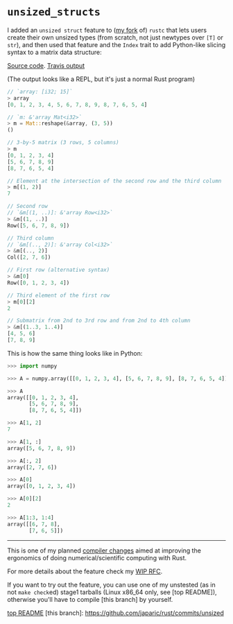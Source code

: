 # `unsized_structs`

I added an `unsized struct` feature to ([my fork] of) `rustc` that lets users create their own
unsized types (from scratch, not just newtypes over `[T]` or `str`), and then used that feature
and the `Index` trait to add Python-like slicing syntax to a matrix data structure:

[my fork]: https://github.com/japaric/rust/commits/unsized

[Source code](/unsized_structs/demo.rs).
[Travis output](https://travis-ci.org/japaric/rusty-edge)

(The output looks like a REPL, but it's just a normal Rust program)

``` rust
// `array: [i32; 15]`
> array
[0, 1, 2, 3, 4, 5, 6, 7, 8, 9, 8, 7, 6, 5, 4]

// `m: &'array Mat<i32>`
> m = Mat::reshape(&array, (3, 5))
()

// 3-by-5 matrix (3 rows, 5 columns)
> m
[0, 1, 2, 3, 4]
[5, 6, 7, 8, 9]
[8, 7, 6, 5, 4]

// Element at the intersection of the second row and the third column
> m[(1, 2)]
7

// Second row
// `&m[(1, ..)]: &'array Row<i32>`
> &m[(1, ..)]
Row([5, 6, 7, 8, 9])

// Third column
// `&m[(.., 2)]: &'array Col<i32>`
> &m[(.., 2)]
Col([2, 7, 6])

// First row (alternative syntax)
> &m[0]
Row([0, 1, 2, 3, 4])

// Third element of the first row
> m[0][2]
2

// Submatrix from 2nd to 3rd row and from 2nd to 4th column
> &m[(1..3, 1..4)]
[4, 5, 6]
[7, 8, 9]
```

This is how the same thing looks like in Python:

``` python
>>> import numpy

>>> A = numpy.array([[0, 1, 2, 3, 4], [5, 6, 7, 8, 9], [8, 7, 6, 5, 4]])

>>> A
array([[0, 1, 2, 3, 4],
       [5, 6, 7, 8, 9],
       [8, 7, 6, 5, 4]])

>>> A[1, 2]
7

>>> A[1, :]
array([5, 6, 7, 8, 9])

>>> A[:, 2]
array([2, 7, 6])

>>> A[0]
array([0, 1, 2, 3, 4])

>>> A[0][2]
2

>>> A[1:3, 1:4]
array([[6, 7, 8],
       [7, 6, 5]])
```

---

This is one of my planned [compiler changes] aimed at improving the ergonomics of doing
numerical/scientific computing with Rust.

[compiler changes]: https://github.com/japaric/linalg.rs#improving-operator-sugar

For more details about the feature check my [WIP RFC].

[WIP RFC]: https://github.com/japaric/rfcs/blob/unsized/text/0000-unsized-structs.md

If you want to try out the feature, you can use one of my unstested (as in not `make check`ed)
stage1 tarballs (Linux x86_64 only, see [top README]), otherwise you'll have to compile
[this branch] by yourself.

[top README](/README.md)
[this branch]: https://github.com/japaric/rust/commits/unsized

